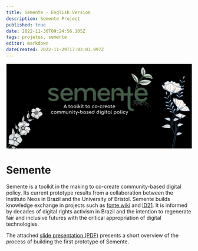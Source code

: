 ```yaml
---
title: Semente - English Version
description: Semente Project
published: true
date: 2022-11-30T09:24:56.105Z
tags: projetos, semente
editor: markdown
dateCreated: 2022-11-29T17:03:03.997Z
---
```


![header.png](/header.png)

# Semente

Semente is a toolkit in the making to co-create community-based digital policy. Its current prototype results from a collaboration between the Instituto Neos in Brazil and the University of Bristol. Semente builds knowledge exchange in projects such as [fonte.wiki](https://fonte.wiki) and [ID21](/id21). It is informed by decades of digital rights activism in Brazil and the intention to regenerate fair and inclusive futures with the critical appropriation of digital technologies.



The attached [slide presentation (PDF)](https://ia904701.us.archive.org/22/items/semente-23/semente_pub.pdf) presents a short overview of the process of building the first prototype of Semente.




